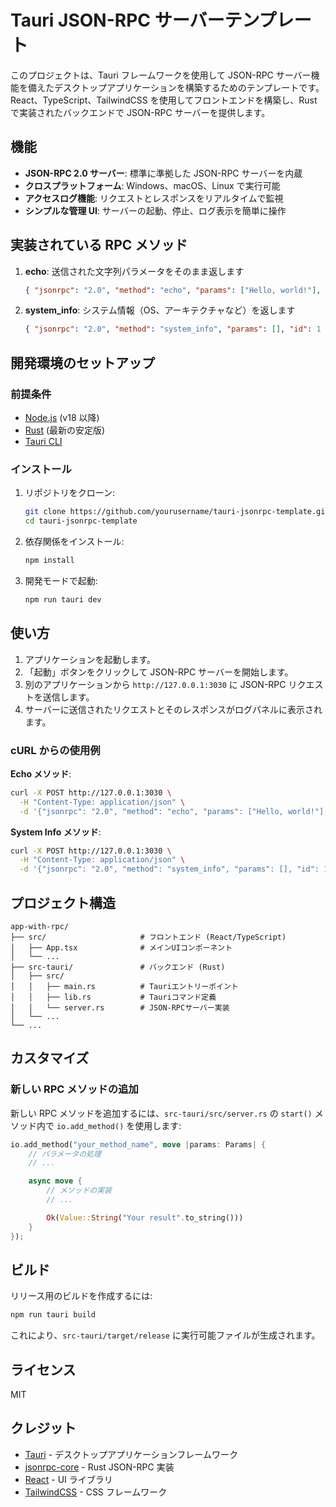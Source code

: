 # Tauri JSON-RPC サーバーテンプレート

このプロジェクトは、Tauri フレームワークを使用して JSON-RPC サーバー機能を備えたデスクトップアプリケーションを構築するためのテンプレートです。React、TypeScript、TailwindCSS を使用してフロントエンドを構築し、Rust で実装されたバックエンドで JSON-RPC サーバーを提供します。

## 機能

- **JSON-RPC 2.0 サーバー**: 標準に準拠した JSON-RPC サーバーを内蔵
- **クロスプラットフォーム**: Windows、macOS、Linux で実行可能
- **アクセスログ機能**: リクエストとレスポンスをリアルタイムで監視
- **シンプルな管理 UI**: サーバーの起動、停止、ログ表示を簡単に操作

## 実装されている RPC メソッド

1. **echo**: 送信された文字列パラメータをそのまま返します

   ```json
   { "jsonrpc": "2.0", "method": "echo", "params": ["Hello, world!"], "id": 1 }
   ```

2. **system_info**: システム情報（OS、アーキテクチャなど）を返します
   ```json
   { "jsonrpc": "2.0", "method": "system_info", "params": [], "id": 1 }
   ```

## 開発環境のセットアップ

### 前提条件

- [Node.js](https://nodejs.org/) (v18 以降)
- [Rust](https://www.rust-lang.org/) (最新の安定版)
- [Tauri CLI](https://tauri.app/v1/guides/getting-started/prerequisites)

### インストール

1. リポジトリをクローン:

   ```bash
   git clone https://github.com/yourusername/tauri-jsonrpc-template.git
   cd tauri-jsonrpc-template
   ```

2. 依存関係をインストール:

   ```bash
   npm install
   ```

3. 開発モードで起動:
   ```bash
   npm run tauri dev
   ```

## 使い方

1. アプリケーションを起動します。
2. 「起動」ボタンをクリックして JSON-RPC サーバーを開始します。
3. 別のアプリケーションから `http://127.0.0.1:3030` に JSON-RPC リクエストを送信します。
4. サーバーに送信されたリクエストとそのレスポンスがログパネルに表示されます。

### cURL からの使用例

**Echo メソッド**:

```bash
curl -X POST http://127.0.0.1:3030 \
  -H "Content-Type: application/json" \
  -d '{"jsonrpc": "2.0", "method": "echo", "params": ["Hello, world!"], "id": 1}'
```

**System Info メソッド**:

```bash
curl -X POST http://127.0.0.1:3030 \
  -H "Content-Type: application/json" \
  -d '{"jsonrpc": "2.0", "method": "system_info", "params": [], "id": 1}'
```

## プロジェクト構造

```
app-with-rpc/
├── src/                     # フロントエンド (React/TypeScript)
│   ├── App.tsx              # メインUIコンポーネント
│   └── ...
├── src-tauri/               # バックエンド (Rust)
│   ├── src/
│   │   ├── main.rs          # Tauriエントリーポイント
│   │   ├── lib.rs           # Tauriコマンド定義
│   │   └── server.rs        # JSON-RPCサーバー実装
│   └── ...
└── ...
```

## カスタマイズ

### 新しい RPC メソッドの追加

新しい RPC メソッドを追加するには、`src-tauri/src/server.rs` の `start()` メソッド内で `io.add_method()` を使用します:

```rust
io.add_method("your_method_name", move |params: Params| {
    // パラメータの処理
    // ...

    async move {
        // メソッドの実装
        // ...

        Ok(Value::String("Your result".to_string()))
    }
});
```

## ビルド

リリース用のビルドを作成するには:

```bash
npm run tauri build
```

これにより、`src-tauri/target/release` に実行可能ファイルが生成されます。

## ライセンス

MIT

## クレジット

- [Tauri](https://tauri.app/) - デスクトップアプリケーションフレームワーク
- [jsonrpc-core](https://github.com/paritytech/jsonrpc) - Rust JSON-RPC 実装
- [React](https://reactjs.org/) - UI ライブラリ
- [TailwindCSS](https://tailwindcss.com/) - CSS フレームワーク
